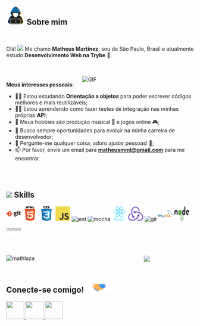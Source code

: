 ## <picture><img src = "https://github.com/0xAbdulKhalid/0xAbdulKhalid/raw/main/assets/mdImages/about_me.gif" width = 50px></picture> **Sobre mim**

<br>

Olá! <img src="https://media.giphy.com/media/hvRJCLFzcasrR4ia7z/giphy.gif" width="25"> Me chamo **Matheus Martinez**, sou de São Paulo, Brasil e atualmente estudo **Desenvolvimento Web na Trybe** 🚀.

<br />
<br />

  <img align="right" alt="GIF" src="https://media1.giphy.com/media/R03zWv5p1oNSQd91EP/giphy.gif?cid=ecf05e474xsvafr63i29dv3s0obwd1dhyfg4xfu0xsrlgq0c&rid=giphy.gif&ct=g" width="300px" />

**Meus interesses pessoais:**
- 👨‍💻 Estou estudando **Orientação a objetos** para poder escrever códigos melhores e mais reutilizáveis;
- 👨‍🎓 Estou aprendendo como fazer testes de integração nas minhas próprias **API**; 
- 🧗 Meus hobbies são produção musical 🎻 e jogos online 🎮;
- 💼 Busco sempre oportunidades para evoluir na minha carreira de desenvolvedor;
- 💬 Pergunte-me qualquer coisa, adoro ajudar pessoas! 💙;
- 📫 Por favor, envie um email para **matheusmml@gmail.com** para me encontrar.
<!-- - 📝 Veja meu Curriculum Vitae <a href="https://gitconnected.com/johnatas-henrique/resume" target="_blank">clicando aqui</a> para mais informações. -->

<br />
<br />

## <img src="https://media2.giphy.com/media/QssGEmpkyEOhBCb7e1/giphy.gif?cid=ecf05e47a0n3gi1bfqntqmob8g9aid1oyj2wr3ds3mg700bl&rid=giphy.gif" width ="25"><b> Skills</b>
<p align="left">
  <img src="https://raw.githubusercontent.com/mathlaza/mathlaza/main/devimages/git-original-wordmark.svg" width="40" height="40"/> 
  <img src="https://raw.githubusercontent.com/devicons/devicon/master/icons/html5/html5-original-wordmark.svg" alt="html5" width="40" height="40"/> 
  <img src="https://raw.githubusercontent.com/devicons/devicon/master/icons/css3/css3-original-wordmark.svg" alt="css3" width="40" height="40"/> 
  <img src="https://raw.githubusercontent.com/devicons/devicon/master/icons/javascript/javascript-original.svg" alt="javascript" width="40" height="40"/> 
  <img src="https://www.learnstorybook.com/intro-to-storybook/logo-jest.png" alt="jest" width="40" height="40" />
  <img src="https://cdn.jsdelivr.net/gh/devicons/devicon/icons/mocha/mocha-plain.svg" alt="mocha" width="40" height="40"/> 
  <img src="https://raw.githubusercontent.com/mathlaza/mathlaza/main/devimages/react-original-wordmark.svg" alt="react" width="40" height="40"/>
  <img src="https://raw.githubusercontent.com/devicons/devicon/master/icons/redux/redux-original.svg" alt="redux" width="40" height="40"/> 
  <img src="https://icongr.am/devicon/docker-original.svg?size=147&color=currentColor" alt="git" width="40" height="40"/>
  <img src="https://raw.githubusercontent.com/mathlaza/mathlaza/main/devimages/mysql-original-wordmark.svg" alt="mysql" width="40" height="40"/>
  <img src="https://raw.githubusercontent.com/mathlaza/mathlaza/main/devimages/nodejs.svg" alt="nodejs" width="40" height="40"/>
  <img src="https://raw.githubusercontent.com/devicons/devicon/master/icons/express/express-original-wordmark.svg" alt="express" width="40" height="40"/>
</p>

<br />

<p>
   <img align="left" src="https://github-readme-stats-sigma-five.vercel.app/api?username=mathlaza&theme=radical&show_icons=true" alt="mathlaza" width="370" />
</p>

  <img align="center" src="https://github-readme-stats-sigma-five.vercel.app/api/top-langs/?username=mathlaza&layout=compact&theme=radical" width="310" />

<br />
<br />

## <b> Conecte-se comigo!</b><img src="https://github.com/0xAbdulKhalid/0xAbdulKhalid/raw/main/assets/mdImages/handshake.gif" width ="80">

<a href="https://github.com/mathlaza" target="_blank">
  <img src="https://cdn.iconscout.com/icon/free/png-256/github-108-438008.png" width="48px" height="48px">
</a> 
<a href="https://www.linkedin.com/in/mathlaza/" target="_blank">
  <img src="https://i.ibb.co/Kx2GSrT/linkedin.png" width="48px" height="48px">
</a>
<a href="mailto:matheusmml@gmail.com" target="_blank">
  <img src="https://www.freepnglogos.com/uploads/logo-gmail-png/logo-gmail-png-for-gmail-email-client-mac-app-store-16.png" width="48px" height="48px">
</a>
